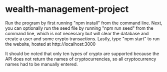 # wealth-management-project

Run the program by first running "npm install" from the command line.
Next, you can optionally run the seed file by running "npm run seed" from the command line, which is not necessary but will clear the database and create a user and some crypto transactions.
Lastly, type "npm start" to run the website, hosted at http://localhost:3000

It should be noted that only ten types of crypto are supported because the API does not return the names of cryptocurrencies, so all cryptocurrency names had to be manually entered.